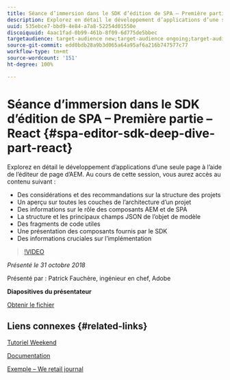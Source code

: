 ```yaml
---
title: Séance d’immersion dans le SDK d’édition de SPA – Première partie – React
description: Explorez en détail le développement d’applications d’une seule page à l’aide de l’éditeur de page d’AEM.
uuid: 535ebce7-bbd9-4e84-a7a8-52254d01550e
discoiquuid: 4aac1fad-0b99-461b-8f09-6d775de5bbec
targetaudience: target-audience new;target-audience ongoing;target-audience upgrader
source-git-commit: edd0bdb28a9b3d065a64a95af6a216b747577c77
workflow-type: tm+mt
source-wordcount: '151'
ht-degree: 100%

---
```


# Séance d’immersion dans le SDK d’édition de SPA – Première partie – React {#spa-editor-sdk-deep-dive-part-react}

Explorez en détail le développement d’applications d’une seule page à l’aide de l’éditeur de page d’AEM. Au cours de cette session, vous aurez accès au contenu suivant :

* Des considérations et des recommandations sur la structure des projets
* Un aperçu sur toutes les couches de l’architecture d’un projet
* Des informations sur le rôle des composants AEM et de SPA
* La structure et les principaux champs JSON de l’objet de modèle
* Des fragments de code utiles
* Une présentation des composants fournis par le SDK
* Des informations cruciales sur l’implémentation

>[!VIDEO](https://video.tv.adobe.com/v/25194/?quality=9)

*Présenté le 31 octobre 2018*

Présenté par : Patrick Fauchère, ingénieur en chef, Adobe

**Diapositives du présentateur**

[Obtenir le fichier](assets/aem-gems-spa-editordeepdive-react-10312018.pdf)

## Liens connexes {#related-links}

[Tutoriel Weekend](https://experienceleague.adobe.com/docs/experience-manager-learn/getting-started-wknd-tutorial-develop/overview.html?lang=fr)

[Documentation](https://helpx.adobe.com/fr/experience-manager/6-4/sites/developing/using/spa-overview.html)

[Exemple – We retail journal](https://github.com/adobe/aem-sample-we-retail-journal)

<!--
[Get back to the Overview](https://helpx.adobe.com/experience-manager/kt/eseminars/gems/aem-index.html)
-->
